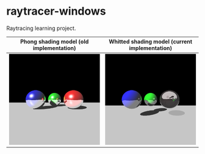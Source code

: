 # raytracer-windows

Raytracing learning project.

Phong shading model (old implementation)            |  Whitted shading model (current implementation)
:-------------------------:|:-------------------------:
![](./raytracer-windows/test_phong.png)  |  ![](./raytracer-windows/test_whitted.png)


